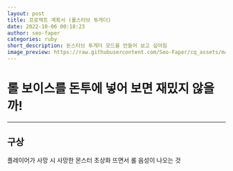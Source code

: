 ```yaml
---
layout: post
title: 프로젝트 계획서 (롤스타브 투게더)
date: 2022-10-06 00:18:23
author: seo-faper
categories: ruby
short_description: 돈스타브 투게더 모드를 만들어 보고 싶어짐
image_preview: https://raw.githubusercontent.com/Seo-Faper/cq_assets/master/heroes/cos_pr_17_23.png
---
```


# 롤 보이스를 돈투에 넣어 보면 재밌지 않을까! 
---

## 구상 

플레이어가 사망 시 사망한 몬스터 초상화 뜨면서 롤 음성이 나오는 것


